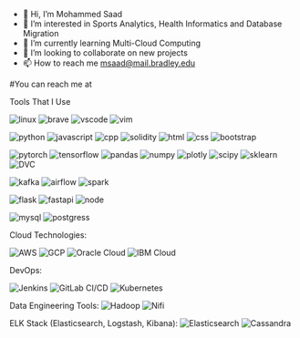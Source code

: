 - 👋 Hi, I’m Mohammed Saad
- 👀 I’m interested in Sports Analytics, Health Informatics and Database Migration
- 🌱 I’m currently learning Multi-Cloud Computing
- 💞️ I’m looking to collaborate on new projects
- 📫 How to reach me msaad@mail.bradley.edu

<!---
msaad7777/msaad7777 is a ✨ special ✨ repository because its `README.md` (this file) appears on your GitHub profile.
You can click the Preview link to take a look at your changes.
--->

#You can reach me at 

Tools That I Use

![linux](https://img.shields.io/badge/-Linux-black?style=flat&logo=linux)
![brave](https://img.shields.io/badge/-Brave-black?style=flat&logo=brave)
![vscode](https://img.shields.io/badge/-VS_Code-black?style=flat&logo=visual-studio-code)
![vim](https://img.shields.io/badge/-Vim-black?style=flat&logo=vim)

![python](https://img.shields.io/badge/-Python-black?style=flat&logo=python)
![javascript](https://img.shields.io/badge/-JavaScript-black?style=flat&logo=javascript)
![cpp](https://img.shields.io/badge/-C++-black?style=flat&logo=c%2B%2B)
![solidity](https://img.shields.io/badge/-Solidity-black?style=flat&logo=solidity)
![html](https://img.shields.io/badge/-HTML-black?style=flat&logo=html5)
![css](https://img.shields.io/badge/-CSS-black?style=flat&logo=css3)
![bootstrap](https://img.shields.io/badge/-Bootstrap-black?style=flat&logo=bootstrap)

![pytorch](https://img.shields.io/badge/-PyTorch-black?style=flat&logo=pytorch)
![tensorflow](https://img.shields.io/badge/-TensorFlow-black?style=flat&logo=tensorflow)
![pandas](https://img.shields.io/badge/-Pandas-black?style=flat&logo=pandas)
![numpy](https://img.shields.io/badge/-NumPy-black?style=flat&logo=numpy)
![plotly](https://img.shields.io/badge/-Plotly-black?style=flat&logo=plotly)
![scipy](https://img.shields.io/badge/-SciPy-black?style=flat&logo=scipy)
![sklearn](https://img.shields.io/badge/-Scikit_Learn-black?style=flat&logo=scikit-learn)
![DVC](https://img.shields.io/badge/-DVC-black?style=flat&logo=data-version-control)

![kafka](https://img.shields.io/badge/-Kafka-black?style=flat&logo=apache-kafka)
![airflow](https://img.shields.io/badge/-Airflow-black?style=flat&logo=apache-airflow)
![spark](https://img.shields.io/badge/-Spark-black?style=flat&logo=apache-spark)

![flask](https://img.shields.io/badge/-Flask-black?style=flat&logo=flask)
![fastapi](https://img.shields.io/badge/-FastAPI-black?style=flat&logo=fastapi)
![node](https://img.shields.io/badge/-Node.js-black?style=flat&logo=node.js)

![mysql](https://img.shields.io/badge/-MySQL-black?style=flat&logo=mysql)
![postgress](https://img.shields.io/badge/-PostgreSQL-black?style=flat&logo=postgresql)


Cloud Technologies:

![AWS](https://cdn.icon-icons.com/icons2/2108/PNG/512/amazon_aws_icon_130919.png)
![GCP](https://cdn.icon-icons.com/icons2/2107/PNG/512/file_type_google_icon_130211.png)
![Oracle Cloud](https://cdn.icon-icons.com/icons2/2389/PNG/512/oracle_cloud_logo_icon_145242.png)
![IBM Cloud](https://cdn.icon-icons.com/icons2/2107/PNG/512/file_type_ibm_icon_130220.png)

DevOps:

![Jenkins](https://cdn.icon-icons.com/icons2/2107/PNG/512/file_type_jenkins_icon_130506.png)
![GitLab CI/CD](https://cdn.icon-icons.com/icons2/2107/PNG/512/file_type_gitlab_icon_130564.png)
![Kubernetes](https://cdn.icon-icons.com/icons2/2389/PNG/512/kubernetes_logo_icon_144877.png)

Data Engineering Tools:
![Hadoop](https://cdn.icon-icons.com/icons2/2699/PNG/512/apache_hadoop_logo_icon_168522.png)
![Nifi](https://cdn.icon-icons.com/icons2/2699/PNG/512/apache_nifi_logo_icon_168538.png)

ELK Stack (Elasticsearch, Logstash, Kibana):
![Elasticsearch](https://cdn.icon-icons.com/icons2/2415/PNG/512/elasticsearch_original_wordmark_logo_icon_146465.png)
![Cassandra](https://cdn.icon-icons.com/icons2/2108/PNG/512/apache_cassandra_icon_130924.png)
